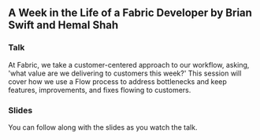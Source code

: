 <!--
{
"name" : "how-fabric-builds-fabric",
"version" : "0.0.1",
"title" : "How Fabric Builds Fabric by Kristen Johnson and Sam Phillips",
"description" : "Learn how we use a Flow process to address bottlenecks and keep features, improvements, and fixes flowing to customers.",
"freshnessDate" : 2015-11-01,
"homepage" : "https://dev.twitter.com/flight/2015",
"canonicalSource" : "https://dev.twitter.com/flight/2015",
"license" : "All Rights Reserved"
}
-->


<!-- @section -->

## A Week in the Life of a Fabric Developer by Brian Swift and Hemal Shah

### Talk

At Fabric, we take a customer-centered approach to our workflow, asking, 'what value are we delivering to customers this week?' This session will cover how we use a Flow process to address bottlenecks and keep features, improvements, and fixes flowing to customers.

<!-- @link, "url": "https://www.youtube.com/watch?v=KIS4ySxWQgU" -->

### Slides

You can follow along with the slides as you watch the talk.

<!-- @link, "url": "https://g.twimg.com/dev/flight/2015/keynotes/Flight2015-Johnson_Kristen-How_Fabric_Builds_Fabric.pdf" -->
